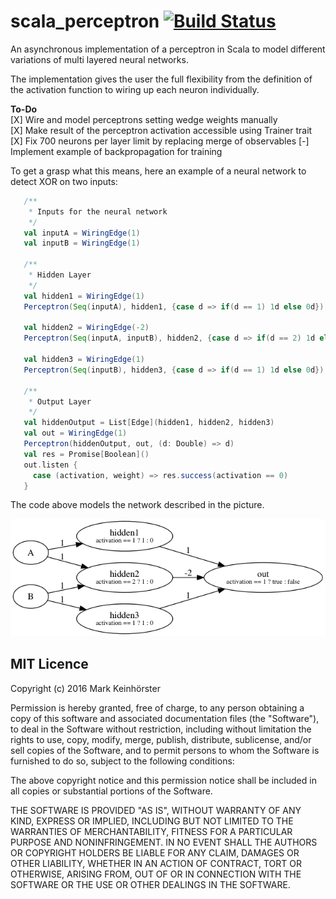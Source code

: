 # scala_perceptron [![Build Status](https://travis-ci.org/crazzle/scala_perceptron.svg)](https://travis-ci.org/crazzle/scala_perceptron)
An asynchronous implementation of a perceptron in Scala to model different variations of multi layered neural networks.

The implementation gives the user the full flexibility from the definition of the activation function to wiring up each neuron
individually.

**To-Do**  
[X] Wire and model perceptrons setting wedge weights manually  
[X] Make result of the perceptron activation accessible using Trainer trait  
[X] Fix 700 neurons per layer limit by replacing merge of observables
[-] Implement example of backpropagation for training  

To get a grasp what this means, here an example of a neural network to detect XOR on two inputs:

```scala
   /**
    * Inputs for the neural network
    */
   val inputA = WiringEdge(1)
   val inputB = WiringEdge(1)
   
   /**
    * Hidden Layer
    */
   val hidden1 = WiringEdge(1)
   Perceptron(Seq(inputA), hidden1, {case d => if(d == 1) 1d else 0d})
   
   val hidden2 = WiringEdge(-2)
   Perceptron(Seq(inputA, inputB), hidden2, {case d => if(d == 2) 1d else 0d})

   val hidden3 = WiringEdge(1)
   Perceptron(Seq(inputB), hidden3, {case d => if(d == 1) 1d else 0d})

   /**
    * Output Layer
    */
   val hiddenOutput = List[Edge](hidden1, hidden2, hidden3)
   val out = WiringEdge(1)
   Perceptron(hiddenOutput, out, (d: Double) => d)
   val res = Promise[Boolean]()
   out.listen {
     case (activation, weight) => res.success(activation == 0)
   }
```

The code above models the network described in the picture.

![alt text](src/test/resources/xor_perceptron.png "Multi-layered perceptron to solve the XOR problem")


## MIT Licence
Copyright (c) 2016 Mark Keinhörster

Permission is hereby granted, free of charge, to any person obtaining a copy of this software and associated documentation files (the "Software"), to deal in the Software without restriction, including without limitation the rights to use, copy, modify, merge, publish, distribute, sublicense, and/or sell copies of the Software, and to permit persons to whom the Software is furnished to do so, subject to the following conditions:

The above copyright notice and this permission notice shall be included in all copies or substantial portions of the Software.

THE SOFTWARE IS PROVIDED "AS IS", WITHOUT WARRANTY OF ANY KIND, EXPRESS OR IMPLIED, INCLUDING BUT NOT LIMITED TO THE WARRANTIES OF MERCHANTABILITY, FITNESS FOR A PARTICULAR PURPOSE AND NONINFRINGEMENT. IN NO EVENT SHALL THE AUTHORS OR COPYRIGHT HOLDERS BE LIABLE FOR ANY CLAIM, DAMAGES OR OTHER LIABILITY, WHETHER IN AN ACTION OF CONTRACT, TORT OR OTHERWISE, ARISING FROM, OUT OF OR IN CONNECTION WITH THE SOFTWARE OR THE USE OR OTHER DEALINGS IN THE SOFTWARE.
